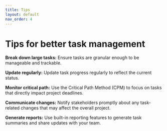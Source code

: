 ```yaml
---
title: Tips
layout: default
nav_order: 4
---
```


# Tips for better task management

**Break down large tasks:** Ensure tasks are granular enough to be manageable and trackable.

**Update regularly:** Update task progress regularly to reflect the current status.

**Monitor critical path:** Use the Critical Path Method (CPM) to focus on tasks that directly impact project deadlines.

**Communicate changes:** Notify stakeholders promptly about any task-related changes that may affect the overall project.

**Generate reports:** Use built-in reporting features to generate task summaries and share updates with your team.